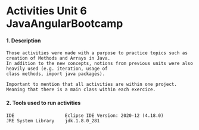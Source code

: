 # Activities Unit 6 JavaAngularBootcamp

#### 1. Description
```
Those activities were made with a purpose to practice topics such as creation of Methods and Arrays in Java.
In addition to the new concepts, notions from previous units were also heavily used (e.g. iteration, usage of 
class methods, import java packages).

Important to mention that all activities are within one project. Meaning that there is a main class within each exercice. 
```
#### 2. Tools used to run activities
```
IDE                   Eclipse IDE Version: 2020-12 (4.18.0)
JRE System Library    jdk.1.8.0_281           
```

